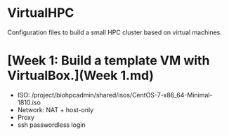 # VirtualHPC
Configuration files to build a small HPC cluster based on virtual machines.

# [Week 1: Build a template VM with VirtualBox.](Week 1.md)
* ISO: /project/biohpcadmin/shared/isos/CentOS-7-x86_64-Minimal-1810.iso
* Network: NAT + host-only
* Proxy
* ssh passwordless login
